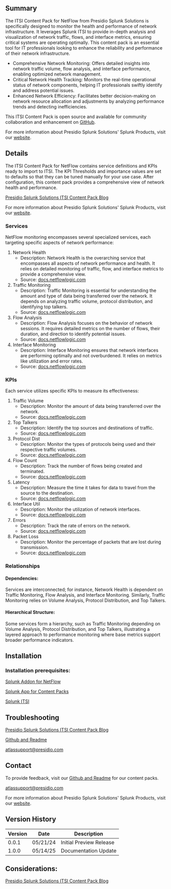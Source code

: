 ## Summary
The ITSI Content Pack for NetFlow from Presidio Splunk Solutions is specifically designed to monitor the health and performance of network infrastructure. It leverages Splunk ITSI to provide in-depth analysis and visualization of network traffic, flows, and interface metrics, ensuring critical systems are operating optimally. This content pack is an essential tool for IT professionals looking to enhance the reliability and performance of their network infrastructure.

* Comprehensive Network Monitoring: Offers detailed insights into network traffic volume, flow analysis, and interface performance, enabling optimized network management.
* Critical Network Health Tracking: Monitors the real-time operational status of network components, helping IT professionals swiftly identify and address potential issues.
* Enhanced Network Efficiency: Facilitates better decision-making on network resource allocation and adjustments by analyzing performance trends and detecting inefficiencies.

This ITSI Content Pack is open source and available for community collaboration and enhancement on [GitHub](https://www.github.com/kinneygroup).

For more information about Presidio Splunk Solutions' Splunk Products, visit our [website](https://atlas.presidio.com).

## Details
The ITSI Content Pack for NetFlow contains service definitions and KPIs ready to import to ITSI. The KPI Thresholds and importance values are set to defaults so that they can be tuned manually for your use case. After configuration, this content pack provides a comprehensive view of network health and performance.

[Presidio Splunk Solutions ITSI Content Pack Blog](https://kinneygroup.com/blog/installing-itsi-content-packs/)

For more information about Presidio Splunk Solutions' Splunk Products, visit our [website](https://atlas.presidio.com).

### Services
NetFlow monitoring encompasses several specialized services, each targeting specific aspects of network performance:

1. Network Health
    * Description: Network Health is the overarching service that encompasses all aspects of network performance and health. It relies on detailed monitoring of traffic, flow, and interface metrics to provide a comprehensive view.
    * Source: [docs.netflowlogic.com](https://docs.netflowlogic.com/integrations-and-apps/integrations-with-splunk/)
2. Traffic Monitoring
    * Description: Traffic Monitoring is essential for understanding the amount and type of data being transferred over the network. It depends on analyzing traffic volume, protocol distribution, and identifying top talkers.
    * Source: [docs.netflowlogic.com](https://docs.netflowlogic.com/integrations-and-apps/integrations-with-splunk/)
3. Flow Analysis
    * Description: Flow Analysis focuses on the behavior of network sessions. It requires detailed metrics on the number of flows, their duration, and direction to identify potential issues.
    * Source: [docs.netflowlogic.com](https://docs.netflowlogic.com/integrations-and-apps/integrations-with-splunk/)
4. Interface Monitoring
    * Description: Interface Monitoring ensures that network interfaces are performing optimally and not overburdened. It relies on metrics like utilization and error rates.
    * Source: [docs.netflowlogic.com](https://docs.netflowlogic.com/integrations-and-apps/integrations-with-splunk/)

### KPIs
Each service utilizes specific KPIs to measure its effectiveness:

1. Traffic Volume
    * Description: Monitor the amount of data being transferred over the network.
    * Source: [docs.netflowlogic.com](https://docs.netflowlogic.com/integrations-and-apps/integrations-with-splunk/)
2. Top Talkers
    * Description: Identify the top sources and destinations of traffic.
    * Source: [docs.netflowlogic.com](https://docs.netflowlogic.com/integrations-and-apps/integrations-with-splunk/)
3. Protocol Dist
    * Description: Monitor the types of protocols being used and their respective traffic volumes.
    * Source: [docs.netflowlogic.com](https://docs.netflowlogic.com/integrations-and-apps/integrations-with-splunk/)
4. Flow Count
    * Description: Track the number of flows being created and terminated.
    * Source: [docs.netflowlogic.com](https://docs.netflowlogic.com/integrations-and-apps/integrations-with-splunk/)
5. Latency
    * Description: Measure the time it takes for data to travel from the source to the destination.
    * Source: [docs.netflowlogic.com](https://docs.netflowlogic.com/integrations-and-apps/integrations-with-splunk/)
6. Interface Util
    * Description: Monitor the utilization of network interfaces.
    * Source: [docs.netflowlogic.com](https://docs.netflowlogic.com/integrations-and-apps/integrations-with-splunk/)
7. Errors
    * Description: Track the rate of errors on the network.
    * Source: [docs.netflowlogic.com](https://docs.netflowlogic.com/integrations-and-apps/integrations-with-splunk/)
8. Packet Loss
    * Description: Monitor the percentage of packets that are lost during transmission.
    * Source: [docs.netflowlogic.com](https://docs.netflowlogic.com/integrations-and-apps/integrations-with-splunk/)

### Relationships
#### Dependencies:
Services are interconnected; for instance, Network Health is dependent on Traffic Monitoring, Flow Analysis, and Interface Monitoring. Similarly, Traffic Monitoring relies on Volume Analysis, Protocol Distribution, and Top Talkers.

#### Hierarchical Structure:
Some services form a hierarchy, such as Traffic Monitoring depending on Volume Analysis, Protocol Distribution, and Top Talkers, illustrating a layered approach to performance monitoring where base metrics support broader performance indicators.

## Installation

### Installation prerequisites:

[Splunk Addon for NetFlow](https://splunkbase.splunk.com)

[Splunk App for Content Packs](https://splunkbase.splunk.com/app/5391)

[Splunk ITSI](https://www.splunk.com/en_us/products/it-service-intelligence.html)

## Troubleshooting

[Presidio Splunk Solutions ITSI Content Pack Blog](https://kinneygroup.com/blog/installing-itsi-content-packs/)

[Github and Readme](https://www.github.com/kinneygroup)

atlassupport@presidio.com

## Contact

To provide feedback, visit our [Github and Readme](https://www.github.com/kinneygroup) for our content packs.

atlassupport@presidio.com

For more information about Presidio Splunk Solutions' Splunk Products, visit our [website](https://atlas.presidio.com).

## Version History

| Version | Date  | Description                |
|---------|-------|----------------------------|
| 0.0.1   | 05/21/24 | Initial Preview Release    |
| 1.0.0   | 05/14/25 | Documentation Update |

## Considerations:

[Presidio Splunk Solutions ITSI Content Pack Blog](https://kinneygroup.com/blog/installing-itsi-content-packs/)